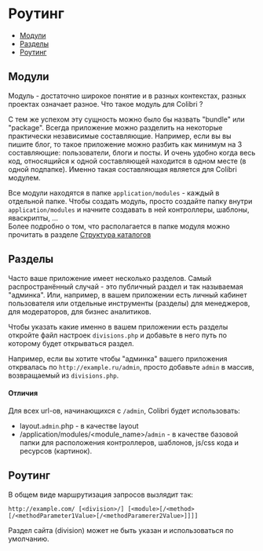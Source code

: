 Роутинг
=======

- [Модули](#Модули)
- [Разделы](#Разделы)
- [Роутинг](#Роутинг)

Модули
------

Модуль - достаточно широкое понятие и в разных контекстах, разных проектах означает разное.
Что такое модуль для Colibri ?

С тем же успехом эту сущность можно было бы назвать "bundle" или "package".
Всегда приложение можно разделить на некоторые практически независимые составляющие.
Например, если вы вы пишите блог, то такое приложение можно разбить как минимум
на 3 составляющие: пользователи, блоги и посты. И очень удобно когда весь код,
относящийся к одной составляющей находится в одном месте (в одной подпапке).
Именно такая составляющая является для Colibri модулем.

Все модули находятся в папке `application/modules` - каждый в отдельной папке.
Чтобы создать модуль, просто создайте папку внутри `application/modules` и начните
создавать в ней контроллеры, шаблоны, яваскрипты, ...  
Более подробно о том, что располагается в папке модуля можно прочитать в разделе [Структура каталогов](/folders.md#modules)

Разделы
-------

Часто ваше приложение имеет несколько разделов. Самый распространённый случай -
это публичный раздел и так называемая "админка". Или, например, в вашем приложении
есть личный кабинет пользователя или отдельные инструменты (разделы) для менеджеров,
для модераторов, для бизнес аналитиков.

Чтобы указать какие именно в вашем приложении есть разделы откройте файл настроек `divisions.php`
и добавьте в него путь по которому будет открываться раздел.

Например, если вы хотите чтобы "админка" вашего приложения открвалась по `http://example.ru/admin`,
просто добавьте `admin` в массив, возвращаемый из `divisions.php`.

#### Отличия

Для всех url-ов,  начинающихся с `/admin`, Colibri будет использовать:
- layout.`admin`.php - в качестве layout
- /application/modules/\<module_name\>/`admin` - в качестве базовой папки для расположения контроллеров, шаблонов, js/css кода и ресурсов (картинок).


Роутинг
-------

В общем виде маршрутизация запросов вызлядит так:

    http://example.com/ [<division>/] [<module>[/<method>[/<methodParameter1Value>[/<methodParamerer2Value>]]]]

Раздел сайта (division) может не быть указан и использоваться по умолчанию.  

